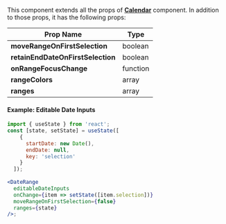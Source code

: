 This component extends all the props of **[Calendar](#calendar)** component. In addition to those props, it has the following props: 

| Prop Name  |  Type |
|---|---|
|  **moveRangeOnFirstSelection** |  boolean |
|  **retainEndDateOnFirstSelection** |  boolean |
|  **onRangeFocusChange** |  function |
|  **rangeColors**  |  array |
|  **ranges**  |  array |


#### Example: Editable Date Inputs
```jsx inside Markdown
import { useState } from 'react';
const [state, setState] = useState([
    {
      startDate: new Date(),
      endDate: null,
      key: 'selection'
    }
  ]);
  
<DateRange
  editableDateInputs
  onChange={item => setState([item.selection])}
  moveRangeOnFirstSelection={false}
  ranges={state}
/>;
```
